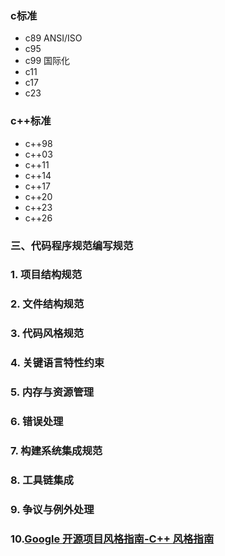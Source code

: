 ### c标准
- c89  ANSI/ISO
- c95 
- c99  国际化
- c11
- c17
- c23

### c++标准 
- c++98
- c++03
- c++11
- c++14
- c++17
- c++20
- c++23
- c++26

### 三、代码程序规范编写规范

### 1. 项目结构规范
### 2. 文件结构规范
### 3. 代码风格规范
### 4. 关键语言特性约束
### 5. 内存与资源管理
### 6. 错误处理
### 7. 构建系统集成规范
### 8. 工具链集成
### 9. 争议与例外处理
### 10.[Google 开源项目风格指南-C++ 风格指南](https://zh-google-styleguide.readthedocs.io/en/latest/google-cpp-styleguide/contents.html)